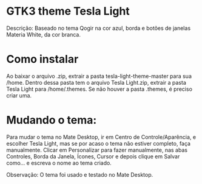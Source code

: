 # GTK3 theme Tesla Light
Descrição: Baseado no tema Qogir na cor azul, borda e botões de janelas Materia White, da cor branca.
# Como instalar
Ao baixar o arquivo .zip, extrair a pasta tesla-light-theme-master para sua /home. Dentro dessa pasta tem o arquivo Tesla Light.zip, extrair a pasta Tesla Light para /home/.themes. Se não houver a pasta .themes, é preciso criar uma.
# Mudando o tema:
Para mudar o tema no Mate Desktop, ir em Centro de Controle/Aparência, e escolher Tesla Light, mas se por acaso o tema não estiver completo, faça manualmente. Clicar em Personalizar para fazer manualmente, nas abas Controles, Borda da Janela, Ícones, Cursor e depois clique em Salvar como... e escreva o nome ao tema criado.

Observação: O tema foi usado e testado no Mate Desktop.
